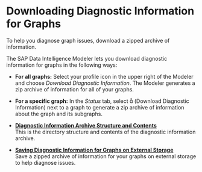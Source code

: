 <!-- loio3d966fefca64479bbea2b6448ea6442f -->

<link rel="stylesheet" type="text/css" href="../css/sap-icons.css"/>

# Downloading Diagnostic Information for Graphs

To help you diagnose graph issues, download a zipped archive of information.

The SAP Data Intelligence Modeler lets you download diagnostic information for graphs in the following ways:

-   **For all graphs:** Select your profile icon in the upper right of the Modeler and choose *Download Diagnostic Information*. The Modeler generates a zip archive of information for all of your graphs.
-   **For a specific graph:** In the *Status* tab, select <span class="SAP-icons"></span> \(Download Diagnostic Information\) next to a graph to generate a zip archive of information about the graph and its subgraphs.

-   **[Diagnostic Information Archive Structure and Contents](diagnostic-information-archive-structure-and-contents-a49ed7b.md "This is the directory structure and contents of the diagnostic information archive.")**  
This is the directory structure and contents of the diagnostic information archive.
-   **[Saving Diagnostic Information for Graphs on External Storage](saving-diagnostic-information-for-graphs-on-external-storage-031d695.md "Save a zipped archive of information for your graphs on external storage to help diagnose issues.")**  
Save a zipped archive of information for your graphs on external storage to help diagnose issues.


